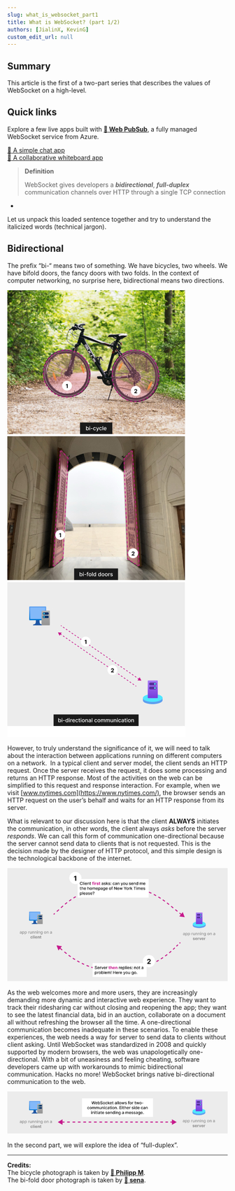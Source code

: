 ```yaml
---
slug: what_is_websocket_part1
title: What is WebSocket? (part 1/2)
authors: [JialinX, KevinG]
custom_edit_url: null
---
```

<main>

## **Summary**  
This article is the first of a two-part series that describes the values of WebSocket on a high-level.

## **Quick links**
Explore a few live apps built with __[:link: Web PubSub](https://learn.microsoft.com/en-us/azure/azure-web-pubsub/overview)__, a fully managed WebSocket service from Azure.  

[:link: A simple chat app](https://azure.github.io/azure-webpubsub/demos/chat)  
[:link: A collaborative whiteboard app](https://azure.github.io/azure-webpubsub/demos/whiteboard) 


> **Definition**
> 
> WebSocket gives developers a **_bidirectional_**, **_full-duplex_** communication channels over HTTP through a single TCP connection 

-

Let us unpack this loaded sentence together and try to understand the italicized words (technical jargon). 

## **Bidirectional**
The prefix “bi-“ means two of something. We have bicycles, two wheels. We have bifold doors, the fancy doors with two folds. In the context of computer networking, no surprise here, bidirectional means two directions.

![Picture of a bicycle, bi-fold doors and bi-directional communication in computer networking](./bidirectional.jpg)

However, to truly understand the significance of it, we will need to talk about the interaction between applications running on different computers on a network.  In a typical client and server model, the client sends an HTTP request. Once the server receives the request, it does some processing and returns an HTTP response. Most of the activities on the web can be simplified to this request and response interaction. For example, when we visit [www.nytimes.com](https://www.nytimes.com/), the browser sends an HTTP request on the user’s behalf and waits for an HTTP response from its server.

What is relevant to our discussion here is that the client **ALWAYS** initiates the communication, in other words, the client always _asks_ before the server _responds_. We can call this form of communication one-directional because the server cannot send data to clients that is not requested. This is the decision made by the designer of HTTP protocol, and this simple design is the technological backbone of the internet. 

![Client makes request and server responds.](./http.jpg)

As the web welcomes more and more users, they are increasingly demanding more dynamic and interactive web experience. They want to track their ridesharing car without closing and reopening the app; they want to see the latest financial data, bid in an auction, collaborate on a document all without refreshing the browser all the time. A one-directional communication becomes inadequate in these scenarios. To enable these experiences, the web needs a way for server to send data to clients without client asking. Until WebSocket was standardized in 2008 and quickly supported by modern browsers, the web was unapologetically one-directional. With a bit of uneasiness and feeling cheating, software developers came up with workarounds to mimic bidirectional communication. Hacks no more! WebSocket brings native bi-directional communication to the web.

![WebSocket enables bi-directional communication](./websocket.jpg)

In the second part, we will explore the idea of “full-duplex”.

---
**Credits:**  
The bicycle photograph is taken by __[:link: Philipp M](https://www.pexels.com/@luftschnitzel/)__.  
The bi-fold door photograph is taken by __[:link: sena](https://www.pexels.com/@sena-124356903/)__.

</main>
